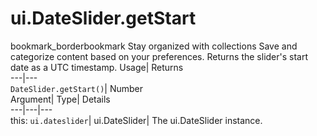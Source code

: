  
#  ui.DateSlider.getStart 
bookmark_borderbookmark Stay organized with collections  Save and categorize content based on your preferences.
Returns the slider's start date as a UTC timestamp. 
Usage| Returns  
---|---  
`DateSlider.getStart()`| Number  
Argument| Type| Details  
---|---|---  
this: `ui.dateslider`| ui.DateSlider| The ui.DateSlider instance.  
